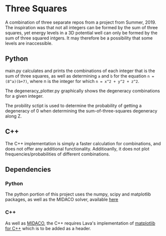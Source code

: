 # Three Squares

A combination of three separate repos from a project from Summer, 2019. The inspiration was that not all integers can be formed by the sum of three squares, yet energy levels in a 3D potential well can only be formed by the sum of three squared intgers. It may therefore be a possibility that some levels are inaccessible.

## Python
main.py calculates and prints the combinations of each integer that is the sum of three squares, as well as determining `a` and `b` for the equation `n = (8^a)(b+7)`, where n is the integer for which `n = x^2 + y^2 + z^2`. 

The degeneracy_plotter.py graphically shows the degeneracy combinations for a given integer.

The probility sctipt is used to determine the probability of getting a degeneracy of 0 when determining the sum-of-three-squares degeneracy along Z.

## C++
The C++ implementation is simply a faster calculation for combinations, and does not offer any additional functionality. Additioanlly, it does not plot frequencies/probabilities of different combinations.

## Dependencies
### Python
The python portion of this project uses the numpy, scipy and matplotlib packages, as well as the MIDACO solver, available [here](http://www.midaco-solver.com/)

### C++
As well as [MIDACO](http://www.midaco-solver.com/), the C++ requires Lava's implementation of [matplotlib for C++](https://github.com/lava/matplotlib-cpp) which is to be added as a header.
